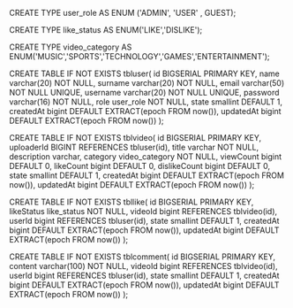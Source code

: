 CREATE TYPE user_role AS ENUM ('ADMIN', 'USER' , GUEST);

CREATE TYPE like_status AS ENUM('LIKE','DISLIKE');

CREATE TYPE video_category AS ENUM('MUSIC','SPORTS','TECHNOLOGY','GAMES','ENTERTAINMENT');

CREATE TABLE IF NOT EXISTS tbluser(
id BIGSERIAL PRIMARY KEY,
name varchar(20) NOT NULL,
surname varchar(20) NOT NULL,
email varchar(50) NOT NULL UNIQUE,
username varchar(20) NOT NULL UNIQUE,
password varchar(16) NOT NULL,
role user_role NOT NULL,
state smallint DEFAULT 1,
createdAt bigint DEFAULT EXTRACT(epoch FROM now()),
updatedAt bigint DEFAULT EXTRACT(epoch FROM now()) );

CREATE TABLE IF NOT EXISTS tblvideo(
id BIGSERIAL PRIMARY KEY,
uploaderId BIGINT REFERENCES tbluser(id),
title varchar NOT NULL,
description varchar,
category video_category NOT NULL,
viewCount bigint DEFAULT 0,
likeCount bigint DEFAULT 0,
dislikeCount bigint DEFAULT 0,
state smallint DEFAULT 1,
createdAt bigint DEFAULT EXTRACT(epoch FROM now()),
updatedAt bigint DEFAULT EXTRACT(epoch FROM now()) );

CREATE TABLE IF NOT EXISTS tbllike(
id BIGSERIAL PRIMARY KEY,
likeStatus like_status NOT NULL,
videoId bigint REFERENCES tblvideo(id),
userId bigint REFERENCES tbluser(id),
state smallint DEFAULT 1,
createdAt bigint DEFAULT EXTRACT(epoch FROM now()),
updatedAt bigint DEFAULT EXTRACT(epoch FROM now()) );

CREATE TABLE IF NOT EXISTS tblcomment(
id BIGSERIAL PRIMARY KEY,
content varchar(100) NOT NULL,
videoId bigint REFERENCES tblvideo(id),
userId bigint REFERENCES tbluser(id),
state smallint DEFAULT 1,
createdAt bigint DEFAULT EXTRACT(epoch FROM now()),
updatedAt bigint DEFAULT EXTRACT(epoch FROM now()) );
